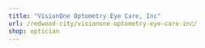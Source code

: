 ```yaml
---
title: "VisionOne Optometry Eye Care, Inc"
url: /redwood-city/visionone-optometry-eye-care-inc/
shop: optician
---
```

